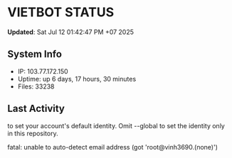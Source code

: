 # VIETBOT STATUS
**Updated**: Sat Jul 12 01:42:47 PM +07 2025

## System Info
- IP: 103.77.172.150
- Uptime: up 6 days, 17 hours, 30 minutes
- Files: 33238

## Last Activity

to set your account's default identity.
Omit --global to set the identity only in this repository.

fatal: unable to auto-detect email address (got 'root@vinh3690.(none)')
